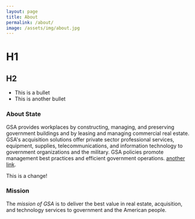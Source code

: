 ```yaml
---
layout: page
title: About
permalink: /about/
image: /assets/img/about.jpg
---
```


# H1

## H2

* This is a bullet
* This is another bullet

### About State

GSA provides workplaces by constructing, managing, and preserving government buildings and by leasing and managing commercial real estate. GSA's acquisition solutions offer private sector professional services, equipment, supplies, telecommunications, and information technology to government organizations and the military. GSA policies promote management best practices and efficient government operations. [another link](anotherlink.com).

This is a change!

### Mission

The _mission of GSA_ is to deliver the best value in real estate, acquisition, and technology services to government and the American people.
